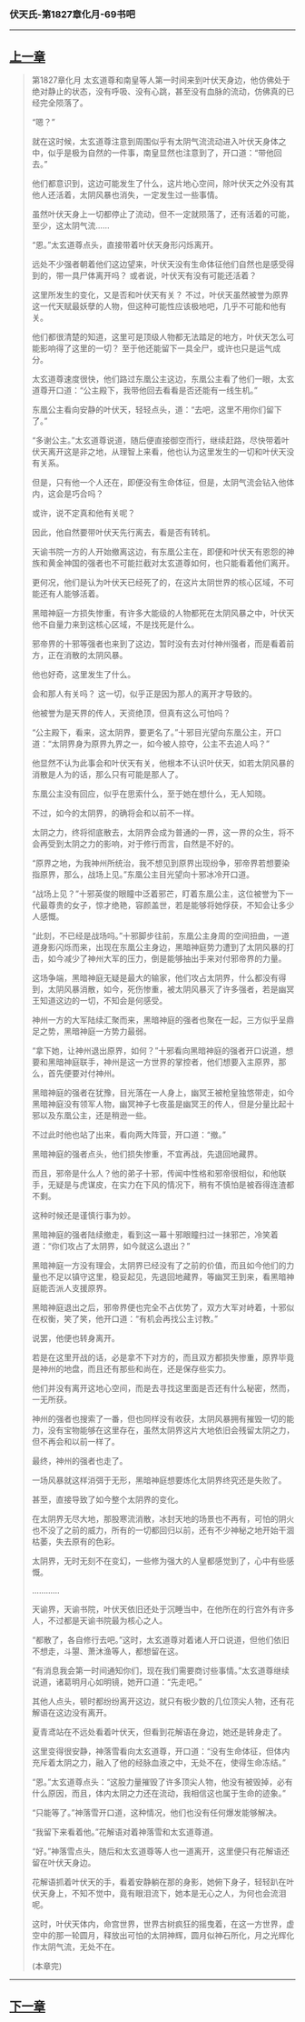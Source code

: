 ### 伏天氏-第1827章化月-69书吧

--------
[上一章](./ec4680a39227e139a2a5b00f75712dd1.md)
--------


>
>
>
>第1827章化月
>太玄道尊和南皇等人第一时间来到叶伏天身边，他仿佛处于绝对静止的状态，没有呼吸、没有心跳，甚至没有血脉的流动，仿佛真的已经完全陨落了。
>
>“嗯？”
>
>就在这时候，太玄道尊注意到周围似乎有太阴气流流动进入叶伏天身体之中，似乎是极为自然的一件事，南皇显然也注意到了，开口道：“带他回去。”
>
>他们都意识到，这边可能发生了什么，这片地心空间，除叶伏天之外没有其他人还活着，太阴风暴也消失，一定发生过一些事情。
>
>虽然叶伏天身上一切都停止了流动，但不一定就陨落了，还有活着的可能，至少，这太阴气流……
>
>“恩。”太玄道尊点头，直接带着叶伏天身形闪烁离开。
>
>远处不少强者朝着他们这边望来，叶伏天没有生命体征他们自然也是感受得到的，带一具尸体离开吗？
>或者说，叶伏天有没有可能还活着？
>
>这里所发生的变化，又是否和叶伏天有关？
>不过，叶伏天虽然被誉为原界这一代天赋最妖孽的人物，但这种可能性应该极地吧，几乎不可能和他有关。
>
>他们都很清楚的知道，这里可是顶级人物都无法踏足的地方，叶伏天怎么可能影响得了这里的一切？
>至于他还能留下一具全尸，或许也只是运气成分。
>
>太玄道尊速度很快，他们路过东凰公主这边，东凰公主看了他们一眼，太玄道尊开口道：“公主殿下，我带他回去看看是否还能有一线生机。”
>
>东凰公主看向安静的叶伏天，轻轻点头，道：“去吧，这里不用你们留下了。”
>
>“多谢公主。”太玄道尊说道，随后便直接御空而行，继续赶路，尽快带着叶伏天离开这是非之地，从理智上来看，他也认为这里发生的一切和叶伏天没有关系。
>
>但是，只有他一个人还在，即便没有生命体征，但是，太阴气流会钻入他体内，这会是巧合吗？
>
>或许，说不定真和他有关呢？
>
>因此，他自然要带叶伏天先行离去，看是否有转机。
>
>天谕书院一方的人开始撤离这边，有东凰公主在，即便和叶伏天有恩怨的神族和黄金神国的强者也不可能拦截对太玄道尊如何，也只能看着他们离开。
>
>更何况，他们是认为叶伏天已经死了的，在这片太阴世界的核心区域，不可能还有人能够活着。
>
>黑暗神庭一方损失惨重，有许多大能级的人物都死在太阴风暴之中，叶伏天他不自量力来到这核心区域，不是找死是什么。
>
>邪帝界的十邪等强者也来到了这边，暂时没有去对付神州强者，而是看着前方，正在消散的太阴风暴。
>
>他也好奇，这里发生了什么。
>
>会和那人有关吗？
>这一切，似乎正是因为那人的离开才导致的。
>
>他被誉为是天界的传人，天资绝顶，但真有这么可怕吗？
>
>“公主殿下，看来，这太阴界，要更名了。”十邪目光望向东凰公主，开口道：“太阴界身为原界九界之一，如今被人掠夺，公主不去追人吗？”
>
>他显然不认为此事会和叶伏天有关，他根本不认识叶伏天，如若太阴风暴的消散是人为的话，那么只有可能是那人了。
>
>东凰公主没有回应，似乎在思索什么，至于她在想什么，无人知晓。
>
>不过，如今的太阴界，的确将会和以前不一样。
>
>太阴之力，终将彻底散去，太阴界会成为普通的一界，这一界的众生，将不会再受到太阴之力的影响，对于修行而言，自然是不好的。
>
>“原界之地，为我神州所统治，我不想见到原界出现纷争，邪帝界若想要染指原界，那么，战场上见。”东凰公主目光望向十邪冰冷开口道。
>
>“战场上见？”十邪英俊的眼瞳中泛着邪芒，盯着东凰公主，这位被誉为下一代最尊贵的女子，惊才绝艳，容颜盖世，若是能够将她俘获，不知会让多少人感慨。
>
>“此刻，不已经是战场吗。”十邪脚步往前，东凰公主身周的空间扭曲，一道道身影闪烁而来，出现在东凰公主身边，黑暗神庭势力遭到了太阴风暴的打击，如今减少了神州大军的压力，倒是能够抽出手来对付邪帝界的力量。
>
>这场争端，黑暗神庭无疑是最大的输家，他们攻占太阴界，什么都没有得到，太阴风暴消散，如今，死伤惨重，被太阴风暴灭了许多强者，若是幽冥王知道这边的一切，不知会是何感受。
>
>神州一方的大军陆续汇聚而来，黑暗神庭的强者也聚在一起，三方似乎呈鼎足之势，黑暗神庭一方势力最弱。
>
>“拿下她，让神州退出原界，如何？”十邪看向黑暗神庭的强者开口说道，想要和黑暗神庭联手，神州是这一方世界的掌控者，他们想要入主原界，那么，首先便要对付神州。
>
>黑暗神庭的强者在犹豫，目光落在一人身上，幽冥王被枪皇独悠带走，如今黑暗神庭没有领军人物，幽冥神子七夜虽是幽冥王的传人，但是分量比起十邪以及东凰公主，还是稍逊一些。
>
>不过此时他也站了出来，看向两大阵营，开口道：“撤。”
>
>黑暗神庭的强者点头，他们损失惨重，不宜再战，先退回地藏界。
>
>而且，邪帝是什么人？他的弟子十邪，传闻中性格和邪帝很相似，和他联手，无疑是与虎谋皮，在实力在下风的情况下，稍有不慎怕是被吞得连渣都不剩。
>
>这种时候还是谨慎行事为妙。
>
>黑暗神庭的强者陆续撤走，看到这一幕十邪眼瞳扫过一抹邪芒，冷笑着道：“你们攻占了太阴界，如今就这么退出？”
>
>黑暗神庭一方没有理会，太阴界已经没有了之前的价值，而且如今他们的力量也不足以镇守这里，稳妥起见，先退回地藏界，等幽冥王到来，看黑暗神庭能否派人支援原界。
>
>黑暗神庭退出之后，邪帝界便也完全不占优势了，双方大军对峙着，十邪似在权衡，笑了笑，他开口道：“有机会再找公主讨教。”
>
>说罢，他便也转身离开。
>
>若是在这里开战的话，必是拿不下对方的，而且双方都损失惨重，原界毕竟是神州的地盘，而且还有那些和尚在，还是保存些实力。
>
>他们并没有离开这地心空间，而是去寻找这里面是否还有什么秘密，然而，一无所获。
>
>神州的强者也搜索了一番，但也同样没有收获，太阴风暴拥有摧毁一切的能力，没有宝物能够在这里存在，虽然太阴界这片大地依旧会残留太阴之力，但不再会和以前一样了。
>
>最终，神州的强者也走了。
>
>一场风暴就这样消弭于无形，黑暗神庭想要炼化太阴界终究还是失败了。
>
>甚至，直接导致了如今整个太阴界的变化。
>
>在太阴界无尽大地，那股寒流消散，冰封天地的场景也不再有，可怕的阴火也不没了之前的威力，所有的一切都回归以前，还有不少神秘之地开始干涸枯萎，失去原有的色彩。
>
>太阴界，无时无刻不在变幻，一些修为强大的人皇都感觉到了，心中有些感慨。
>
>…………
>
>天谕界，天谕书院，叶伏天依旧还处于沉睡当中，在他所在的行宫外有许多人，不过都是天谕书院最为核心之人。
>
>“都散了，各自修行去吧。”这时，太玄道尊对着诸人开口说道，但他们依旧不想走，斗曌、萧沐渔等人，都想留在这。
>
>“有消息我会第一时间通知你们，现在我们需要商讨些事情。”太玄道尊继续说道，诸葛明月心如明镜，她开口道：“先走吧。”
>
>其他人点头，顿时都纷纷离开这边，就只有极少数的几位顶尖人物，还有花解语在这边没有离开。
>
>夏青鸢站在不远处看着叶伏天，但看到花解语在身边，她还是转身走了。
>
>这里变得很安静，神落雪看向太玄道尊，开口道：“没有生命体征，但体内充斥着太阴之力，融入了他的经脉血液之中，无处不在，使得生命冻结。”
>
>“恩。”太玄道尊点头：“这股力量摧毁了许多顶尖人物，他没有被毁掉，必有什么原因，而且，体内太阴之力还在流动，我相信这也属于生命的迹象。”
>
>“只能等了。”神落雪开口道，这种情况，他们也没有任何爆发能够解决。
>
>“我留下来看着他。”花解语对着神落雪和太玄道尊道。
>
>“好。”神落雪点头，随后和太玄道尊等人也一道离开，这里便只有花解语还留在叶伏天身边。
>
>花解语抓着叶伏天的手，看着安静躺在那的身影，她俯下身子，轻轻趴在叶伏天身上，不知不觉中，竟有眼泪流下，她本是无心之人，为何也会流泪呢。
>
>这时，叶伏天体内，命宫世界，世界古树疯狂的摇曳着，在这一方世界，虚空中的那一轮圆月，释放出可怕的太阴神辉，圆月似神石所化，月之光辉化作太阴气流，无处不在。
>
>(本章完)
>
>

--------
[下一章](./70a8fedd1c0c0cd8262da19d97a53461.md)
--------
